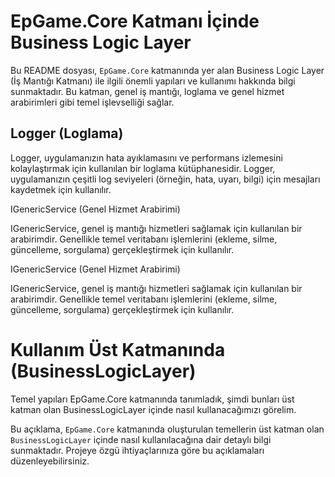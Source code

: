 # EpGame.Core Katmanı İçinde Business Logic Layer

Bu README dosyası, `EpGame.Core` katmanında yer alan Business Logic Layer (İş Mantığı Katmanı) ile ilgili önemli yapıları ve kullanımı hakkında bilgi sunmaktadır. Bu katman, genel iş mantığı, loglama ve genel hizmet arabirimleri gibi temel işlevselliği sağlar.

## Logger (Loglama)

Logger, uygulamanızın hata ayıklamasını ve performans izlemesini kolaylaştırmak için kullanılan bir loglama kütüphanesidir. Logger, uygulamanızın çeşitli log seviyeleri (örneğin, hata, uyarı, bilgi) için mesajları kaydetmek için kullanılır.

IGenericService (Genel Hizmet Arabirimi)

IGenericService, genel iş mantığı hizmetleri sağlamak için kullanılan bir arabirimdir. Genellikle temel veritabanı işlemlerini (ekleme, silme, güncelleme, sorgulama) gerçekleştirmek için kullanılır.

IGenericService (Genel Hizmet Arabirimi)

IGenericService, genel iş mantığı hizmetleri sağlamak için kullanılan bir arabirimdir. Genellikle temel veritabanı işlemlerini (ekleme, silme, güncelleme, sorgulama) gerçekleştirmek için kullanılır.

# Kullanım Üst Katmanında (BusinessLogicLayer)

Temel yapıları EpGame.Core katmanında tanımladık, şimdi bunları üst katman olan BusinessLogicLayer içinde nasıl kullanacağımızı görelim.


Bu açıklama, `EpGame.Core` katmanında oluşturulan temellerin üst katman olan `BusinessLogicLayer` içinde nasıl kullanılacağına dair detaylı bilgi sunmaktadır. Projeye özgü ihtiyaçlarınıza göre bu açıklamaları düzenleyebilirsiniz.
